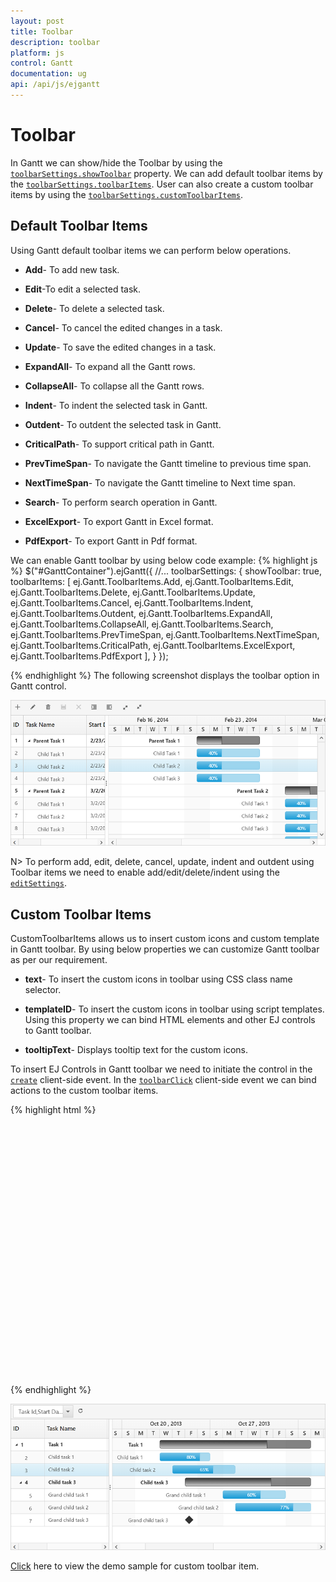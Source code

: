 ```yaml
---
layout: post
title: Toolbar
description: toolbar
platform: js
control: Gantt
documentation: ug
api: /api/js/ejgantt
---
```


# Toolbar

In Gantt we can show/hide the Toolbar by using the [`toolbarSettings.showToolbar`](https://help.syncfusion.com/api/js/ejgantt#members:toolbarsettings-showtoolbar "showToolbar") property. We can add default toolbar items by the [`toolbarSettings.toolbarItems`](https://help.syncfusion.com/api/js/ejgantt#members:toolbarsettings-toolbaritems "toolbarItems"). User can also create a custom toolbar items by using the [`toolbarSettings.customToolbarItems`](https://help.syncfusion.com/api/js/ejgantt#members:toolbarsettings-customToolbarItems "customToolbarItems").

## Default Toolbar Items
Using Gantt default toolbar items we can perform below operations.

* **Add**- To add new task.

* **Edit**-To edit a selected task.

* **Delete**- To delete a selected task.
		   
* **Cancel**- To cancel the edited changes in a task.
		   
* **Update**- To save the edited changes in a task.
		   
* **ExpandAll**- To expand all the Gantt rows.
		   
* **CollapseAll**- To collapse all the Gantt rows.

* **Indent**- To indent the selected task in Gantt.
		   
* **Outdent**- To outdent the selected task in Gantt.
		   
* **CriticalPath**- To support critical path in Gantt.

* **PrevTimeSpan**- To navigate the Gantt timeline to previous time span.

* **NextTimeSpan**- To navigate the Gantt timeline to Next time span.

* **Search**- To perform search operation in Gantt.
		   
* **ExcelExport**- To export Gantt in Excel format.

* **PdfExport**- To export Gantt in Pdf format.

We can enable Gantt toolbar by using below code example:
{% highlight js %}
   $("#GanttContainer").ejGantt({
        //...
        toolbarSettings: {
            showToolbar: true,
            toolbarItems: [
                ej.Gantt.ToolbarItems.Add, 
                ej.Gantt.ToolbarItems.Edit, 
                ej.Gantt.ToolbarItems.Delete,
                ej.Gantt.ToolbarItems.Update,
                ej.Gantt.ToolbarItems.Cancel,
                ej.Gantt.ToolbarItems.Indent, 
                ej.Gantt.ToolbarItems.Outdent,
                ej.Gantt.ToolbarItems.ExpandAll,
                ej.Gantt.ToolbarItems.CollapseAll,
                ej.Gantt.ToolbarItems.Search,
		ej.Gantt.ToolbarItems.PrevTimeSpan,
                ej.Gantt.ToolbarItems.NextTimeSpan,
		ej.Gantt.ToolbarItems.CriticalPath,
		ej.Gantt.ToolbarItems.ExcelExport,
		ej.Gantt.ToolbarItems.PdfExport
            ],
        }
    });

{% endhighlight %}
The following screenshot displays the toolbar option in Gantt control.

![](/js/Gantt/Toolbar_images/Toolbar_img1.png)

N> To perform add, edit, delete, cancel, update, indent and outdent using Toolbar items we need to enable add/edit/delete/indent using the [`editSettings`](https://help.syncfusion.com/api/js/ejGantt#members:editsettings "editSettings").
  
## Custom Toolbar Items

CustomToolbarItems allows us to insert custom icons and custom template in Gantt toolbar. By using below properties we can customize Gantt toolbar as per our requirement.

* **text**- To insert the custom icons in toolbar using CSS class name selector.

* **templateID**- To insert the custom icons in toolbar using script templates. Using this property we can bind HTML elements and other EJ controls to Gantt toolbar.

* **tooltipText**- Displays tooltip text for the custom icons.

To insert EJ Controls in Gantt toolbar we need to initiate the control in the [`create`](https://help.syncfusion.com/api/js/ejgantt#events:create "create") client-side event. In the [`toolbarClick`](https://help.syncfusion.com/api/js/ejgantt#events:toolbarclick "toolbarclick") client-side event we can bind actions to the custom toolbar items.

{% highlight html %}
    <div id="GanttContainer" style="height:400px;width:100%"></div>           
    <script id="ColumnVisibility" type="text/x-jsrender">
        <input id="dropdownContainer" />
    </script>
    <script type="text/javascript">     
        $(function () {
            $("#GanttContainer").ejGantt({                             
                toolbarClick: function (args) {
                    if (args.itemName == "Reset") {
                       //we can bind the custom actions here
                    }
                },               
                toolbarSettings: {
                    showToolbar: true,
                    customToolbarItems: [
				{ templateID: "#ColumnVisibility",tooltipText:"Column Visibility" },
				{text:"Reset",tooltipText:"Reset"}],
                },               
                create: function (args) {
			//Here we can append custom EJ controls
                    $("#dropdownContainer").ejDropDownList({
					});
                }
            })
        });
    </script>
    <style type="text/css" class="cssStyles">    
        #GanttContainer_ColumnVisibility {
            padding-top: 2px;
            padding-bottom: 0px;
        }
        .Reset:before {
            content: "\e677";
        }
    </style>
	{% endhighlight %}

![](/js/Gantt/Toolbar_images/Toolbar_img2.png)

[Click](http://js.syncfusion.com/demos/web/#!/bootstrap/gantt/customizations/toolbartemplate) here to view the demo sample for custom toolbar item.
